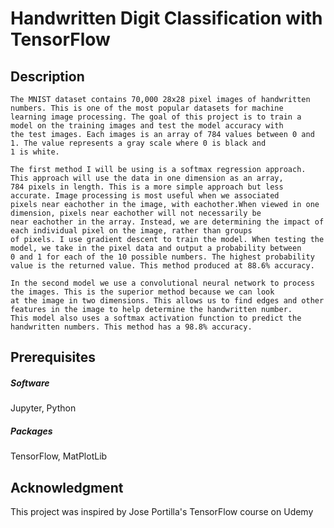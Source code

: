 # Handwritten Digit Classification with TensorFlow

## Description
	The MNIST dataset contains 70,000 28x28 pixel images of handwritten numbers. This is one of the most popular datasets for machine 
	learning image processing. The goal of this project is to train a model on the training images and test the model accuracy with 
	the test images. Each images is an array of 784 values between 0 and 1. The value represents a gray scale where 0 is black and 
	1 is white.
	
	The first method I will be using is a softmax regression approach. This approach will use the data in one dimension as an array, 
	784 pixels in length. This is a more simple approach but less accurate. Image processing is most useful when we associated 
	pixels near eachother in the image, with eachother.When viewed in one dimension, pixels near eachother will not necessarily be 
	near eachother in the array. Instead, we are determining the impact of each individual pixel on the image, rather than groups 
	of pixels. I use gradient descent to train the model. When testing the model, we take in the pixel data and output a probability between 
	0 and 1 for each of the 10 possible numbers. The highest probability value is the returned value. This method produced at 88.6% accuracy.
	
	In the second model we use a convolutional neural network to process the images. This is the superior method because we can look 
	at the image in two dimensions. This allows us to find edges and other features in the image to help determine the handwritten number. 
	This model also uses a softmax activation function to predict the handwritten numbers. This method has a 98.8% accuracy.
	
## Prerequisites

##### Software
Jupyter, 
Python

##### Packages
TensorFlow, 
MatPlotLib 

## Acknowledgment
This project was inspired by Jose Portilla's TensorFlow course on Udemy